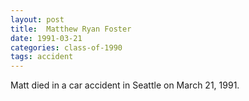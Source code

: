 ```yaml
---
layout: post
title:  Matthew Ryan Foster
date: 1991-03-21
categories: class-of-1990
tags: accident
---
```


Matt died in a car accident in Seattle on March 21, 1991.


